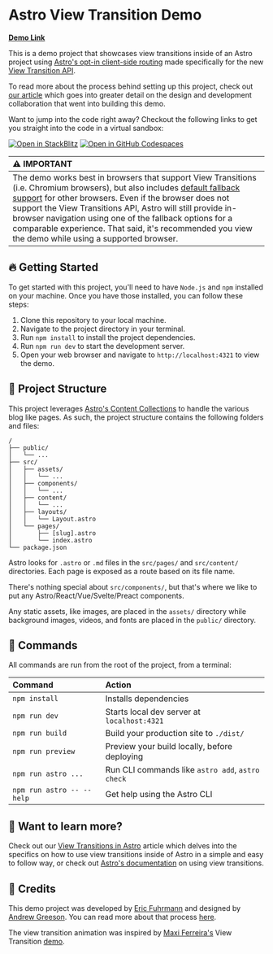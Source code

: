 
# Astro View Transition Demo

[**Demo Link**](https://trailbuddy-astro-view-transition-demo.netlify.app/)

This is a demo project that showcases view transitions inside of an Astro project using [Astro's opt-in client-side routing](https://docs.astro.build/en/guides/view-transitions/) made specifically for the new [View Transition API](https://developer.mozilla.org/en-US/docs/Web/API/View_Transitions_API).

To read more about the process behind setting up this project, check out [our article](https://www.viget.com/articles/how-we-designed-and-built-a-view-transition-demo/) which goes into greater detail on the design and development collaboration that went into building this demo.



Want to jump into the code right away? Checkout the following links to get you straight into the code in a virtual sandbox:

[![Open in StackBlitz](https://developer.stackblitz.com/img/open_in_stackblitz.svg)](https://stackblitz.com/~/github.com/vigetlabs/trailbuddy-view-transition)
[![Open in GitHub Codespaces](https://github.com/codespaces/badge.svg)](https://github.com/codespaces/new?skip_quickstart=true&machine=basicLinux32gb&repo=698412387&ref=main&geo=UsWest)

| :warning: IMPORTANT |
|:---------------------------|
| The demo works best in browsers that support View Transitions (i.e. Chromium browsers), but also includes [default fallback support](https://docs.astro.build/en/guides/view-transitions/#fallback-control) for other browsers. Even if the browser does not support the View Transitions API, Astro will still provide in-browser navigation using one of the fallback options for a comparable experience. That said, it's recommended you view the demo while using a supported browser. |

## 🔥 Getting Started

To get started with this project, you'll need to have `Node.js` and `npm` installed on your machine. Once you have those installed, you can follow these steps:

1. Clone this repository to your local machine.
2. Navigate to the project directory in your terminal.
3. Run `npm install` to install the project dependencies.
4. Run `npm run dev` to start the development server.
5. Open your web browser and navigate to `http://localhost:4321` to view the demo.

## 🚀 Project Structure

This project leverages [Astro's Content Collections](https://docs.astro.build/en/tutorials/add-content-collections/) to handle the various blog like pages. As such, the project structure contains the following folders and files:

```text
/
├── public/
│   └── ...
├── src/
│   ├── assets/
│   │   └── ...
│   ├── components/
│   │   └── ...
│   ├── content/
│   │   └── ...
│   ├── layouts/
│   │   └── Layout.astro
│   └── pages/
│       ├── [slug].astro
│       └── index.astro
└── package.json
```

Astro looks for `.astro` or `.md` files in the `src/pages/` and `src/content/` directories. Each page is exposed as a route based on its file name.

There's nothing special about `src/components/`, but that's where we like to put any Astro/React/Vue/Svelte/Preact components.

Any static assets, like images, are placed in the `assets/` directory while background images, videos, and fonts are placed in the `public/` directory.

## 🧞 Commands

All commands are run from the root of the project, from a terminal:

| Command                   | Action                                           |
| :------------------------ | :----------------------------------------------- |
| `npm install`             | Installs dependencies                            |
| `npm run dev`             | Starts local dev server at `localhost:4321`      |
| `npm run build`           | Build your production site to `./dist/`          |
| `npm run preview`         | Preview your build locally, before deploying     |
| `npm run astro ...`       | Run CLI commands like `astro add`, `astro check` |
| `npm run astro -- --help` | Get help using the Astro CLI                     |

## 👀 Want to learn more?

Check out our [View Transitions in Astro](https://www.viget.com/articles/view-transitions-in-astro/) article which delves into the specifics on how to use view transitions inside of Astro in a simple and easy to follow way, or check out [Astro's documentation](https://docs.astro.build/en/guides/view-transitions/) on using view transitions.

## 🥇 Credits

This demo project was developed by [Eric Fuhrmann](https://www.viget.com/about/team/efuhrmann/) and designed by [Andrew Greeson](https://www.viget.com/about/team/agreeson/). You can read more about that process [here](https://www.viget.com/articles/how-we-designed-and-built-a-view-transition-demo/).

The view transition animation was inspired by [Maxi Ferreira's](https://twitter.com/charca) View Transition [demo](https://live-transitions.pages.dev/).
